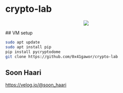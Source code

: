 # crypto-lab
<p align="center">
  <img src="https://user-images.githubusercontent.com/54957423/205957803-48d0262a-1894-4345-876b-aba16790860b.png">
</p>
## VM setup

```sh
sudo apt update
sudo apt install pip
pip install pycryptodome
git clone https://github.com/0x41gawor/crypto-lab
```

## Soon Haari
https://velog.io/@soon_haari
